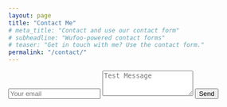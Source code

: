 ```yaml
---
layout: page
title: "Contact Me"
# meta_title: "Contact and use our contact form"
# subheadline: "Wufoo-powered contact forms"
# teaser: "Get in touch with me? Use the contact form."
permalink: "/contact/"
---
```


<form method="POST" action="https://formspree.io/andalexo@gmail.com">
  <input type="email" name="email" placeholder="Your email">
  <textarea rows="3" name="message" placeholder="Test Message"></textarea>
  <button type="submit">Send</button>
</form>
